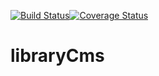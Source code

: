 [![Build Status](https://travis-ci.org/jalleng/libraryCms.svg?branch=master)](https://travis-ci.org/jalleng/libraryCms)[![Coverage Status](https://coveralls.io/repos/github/jalleng/libraryCms/badge.svg?branch=dev)](https://coveralls.io/github/jalleng/libraryCms?branch=dev)
# libraryCms
